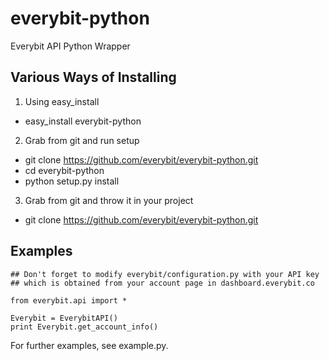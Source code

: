 everybit-python
===============

Everybit API Python Wrapper

Various Ways of Installing
--------------------------

1. Using easy_install
 * easy_install everybit-python

2. Grab from git and run setup
 * git clone https://github.com/everybit/everybit-python.git
 * cd everybit-python
 * python setup.py install

3. Grab from git and throw it in your project
 * git clone https://github.com/everybit/everybit-python.git

Examples
--------

    ## Don't forget to modify everybit/configuration.py with your API key
    ## which is obtained from your account page in dashboard.everybit.co

    from everybit.api import *

    Everybit = EverybitAPI()
    print Everybit.get_account_info()


For further examples, see example.py.